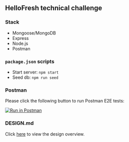 ## HelloFresh technical challenge

### Stack

* Mongoose/MongoDB
* Express
* Node.js
* Postman

### `package.json` scripts
* Start server: `npm start`
* Seed db: `npm run seed`

### Postman
Please click the following button to run Postman E2E tests:

[![Run in Postman](https://run.pstmn.io/button.svg)](https://app.getpostman.com/run-collection/4cf5cfdcfed11066eca4)

### DESIGN.md
Click [here](https://github.com/dphlai/hf-challenge/blob/master/DESIGN.md) to view the design overview.  
